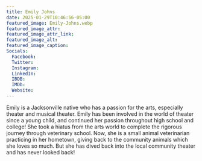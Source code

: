 ```yaml
---
title: Emily Johns
date: 2025-01-29T10:46:56-05:00
featured_image: Emily-Johns.webp
featured_image_attr: 
featured_image_attr_link: 
featured_image_alt: 
featured_image_caption: 
Socials:
  Facebook: 
  Twitter: 
  Instagram: 
  LinkedIn: 
  IBDB: 
  IMDb:
  Website: 
---
```

Emily is a Jacksonville native who has a passion for the arts, especially theater and musical theater. Emily has been involved in the world of theater since a young child, and continued her passion throughout high school and college! She took a hiatus from the arts world to complete the rigorous journey through veterinary school. Now, she is a small animal veterinarian practicing in her hometown, giving back to the community animals which she loves so much. But she has dived back into the local community theater and has never looked back!